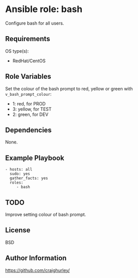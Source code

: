 Ansible role: bash
==================

Configure bash for all users.

Requirements
------------

OS type(s):
- RedHat/CentOS

Role Variables
--------------

Set the colour of the bash prompt to red, yellow or green with `v_bash_prompt_colour`:
- 1: red, for PROD
- 3: yellow, for TEST
- 2: green, for DEV

Dependencies
------------

None.

Example Playbook
----------------

    - hosts: all
      sudo: yes
      gather_facts: yes
      roles:
         - bash

TODO
----

Improve setting colour of bash prompt.

License
-------

BSD

Author Information
------------------

https://github.com/craighurley/
